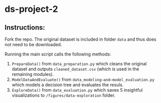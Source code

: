 # ds-project-2
## Instructions:
Fork the repo. The original dataset is included in folder ```data``` and thus does not need to be downloaded.

Running the main script calls the following methods:
1. ```PrepareData()``` from ```data_preparation.py``` which cleans the original dataset and outputs ```cleaned_dataset.csv``` (which is used in the remaining modules).
2. ```ModelDataAndEvaluate()``` from ```data_modeling–and–model_evaluation.py``` which models a decision tree and evaluates the resuls.
3. ```ExploreData()``` from ```data_evaluation.py``` which saves 5 insightful visualizations to ```/figures/data-exploration``` folder.

<!--- 
Download the dataset here:
[https://www.kaggle.com/datasets/rishabchitloor/indian-water-quality-data-2021-2023]

Expected structure:
```
├── ds-project-2
│   ├── data
│   │   ├── Indian_water_data.csv
```
 -->
